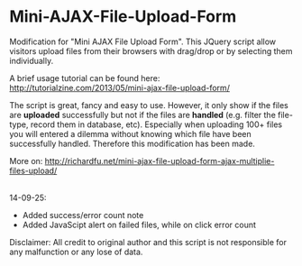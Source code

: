 Mini-AJAX-File-Upload-Form
==========================

Modification for "Mini AJAX File Upload Form". This JQuery script allow visitors upload files from their browsers with drag/drop or by selecting them individually.

A brief usage tutorial can be found here: http://tutorialzine.com/2013/05/mini-ajax-file-upload-form/

The script is great, fancy and easy to use. However, it only show if the files are <b>uploaded</b> successfully but not if the files are <b>handled</b> (e.g. filter the file-type, record them in database, etc). Especially when uploading 100+ files you will entered a dilemma without knowing which file have been successfully handled. Therefore this modification has been made.

More on: http://richardfu.net/mini-ajax-file-upload-form-ajax-multiplie-files-upload/

<br />
14-09-25:
<ul>
<li>Added success/error count note</li>
<li>Added JavaScipt alert on failed files, while on click error count</li>
</ul>

Disclaimer: All credit to original author and this script is not responsible for any malfunction or any lose of data.